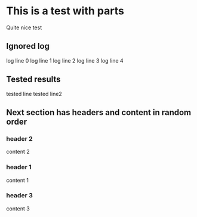 # This is a test with parts

Quite nice test

## Ignored log

log line 0
log line 1
log line 2
log line 3
log line 4

## Tested results

tested line
tested line2

## Next section has headers and content in random order


### header 2

content 2

### header 1

content 1

### header 3

content 3
